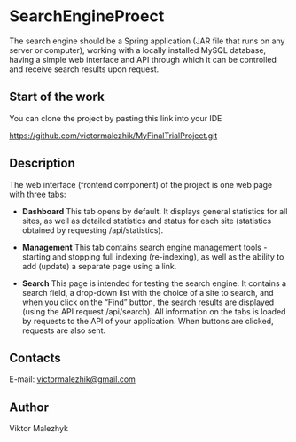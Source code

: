 # SearchEngineProect

The search engine should be a Spring application (JAR file that runs on any server or computer), working with a locally installed MySQL database, having a simple web interface and API through which it can be controlled and receive search results upon request.

## Start of the work

You can clone the project by pasting this link into your IDE

https://github.com/victormalezhik/MyFinalTrialProject.git

## Description 
The web interface (frontend component) of the project is one web page with three tabs:

* **Dashboard**
This tab opens by default. It displays general statistics for all sites, as well as detailed statistics and status for each site (statistics obtained by requesting /api/statistics).

* **Management**
This tab contains search engine management tools - starting and stopping full indexing (re-indexing), as well as the ability to add (update) a separate page using a link.

* **Search**
This page is intended for testing the search engine. It contains a search field, a drop-down list with the choice of a site to search, and when you click on the “Find” button, the search results are displayed (using the API request /api/search).
All information on the tabs is loaded by requests to the API of your application. When buttons are clicked, requests are also sent.


## Сontacts
E-mail: victormalezhik@gmail.com

## Аuthor

Viktor Malezhyk
